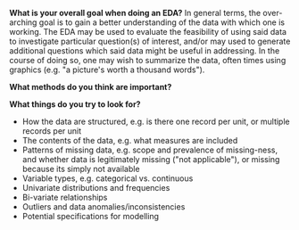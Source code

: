 **What is your overall goal when doing an EDA?**  In general terms, the over-arching goal is to gain a better understanding of the data with which one is working.  The EDA may be used to evaluate the feasibility of using said data to investigate particular question(s) of interest, and/or may used to generate additional questions which said data might be useful in addressing.  In the course of doing so, one may wish to summarize the data, often times using graphics (e.g. "a picture's worth a thousand words").

**What methods do you think are important?** 


**What things do you try to look for?** 
* How the data are structured, e.g. is there one record per unit, or multiple records per unit
* The contents of the data, e.g. what measures are included
* Patterns of missing data, e.g. scope and prevalence of missing-ness, and whether data is legitimately missing ("not applicable"), or missing because its simply not available
* Variable types, e.g. categorical vs. continuous
* Univariate distributions and frequencies
* Bi-variate relationships
* Outliers and data anomalies/inconsistencies
* Potential specifications for modelling
